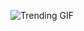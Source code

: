 
<!-- GIF_SECTION -->
![Trending GIF](https://media4.giphy.com/media/v1.Y2lkPThiYjIxNzcycjFkZ3JuMTZ2bzUxdmM4dzBqaTVqZmcxNnVmcTh0Zno2OXRxZTd4ZyZlcD12MV9naWZzX3NlYXJjaCZjdD1n/begSgSG5lCl8bxkBiv/giphy.gif)
<!-- END_GIF_SECTION -->
